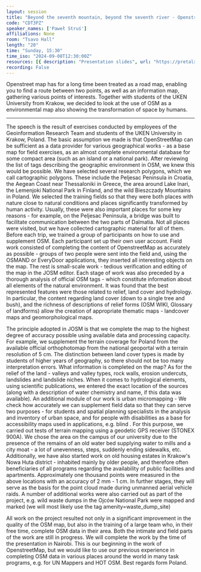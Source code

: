 ```yaml
---
layout: session
title: "Beyond the seventh mountain, beyond the seventh river - Openstreetmap as a base map in geographical research"
code: "CDT3PZ"
speaker_names: ['Paweł Struś']
affiliations: None
room: "Tsavo Hall"
length: "20"
time: "Sunday, 15:30"
time_iso: "2024-09-08T12:30:00Z"
resources: [{ description: "Presentation slides", url: "https://pretalx.com/media/state-of-the-map-2024-academic-track/submissions/CDT3PZ/resources/_POewfqR.pdf" }]
recording: False
---
```


Openstreet map has for a long time been treated as a road map, enabling you to find a route between two points, as well as an information map, gathering various points of interests.
Together with students of the UKEN University from Krakow, we decided to look at the use of OSM as a environmental map also showing the transformation of space by humans.

<hr>

The speech is the result of exercises conducted by employees of the Geoinformation Research Team and students of the UKEN University in Krakow, Poland. The basic assumption we made is that OpenStreetMap can be sufficient as a data provider for various geographical works - as a base map for field exercises, as an almost complete environmental database for some compact area (such as an island or a national park). After reviewing the list of tags describing the geographic environment in OSM, we knew this would be possible. We have selected several research polygons, which we call cartographic polygons. These include the Peljesac Peninsula in Croatia, the Aegean Coast near Thessaloniki in Greece, the area around Lake Inari, the Lemenjoki National Park in Finland, and the wild Bieszczady Mountains in Poland. We selected the training fields so that they were both places with nature close to natural conditions and places significantly transformed by human activity. Usually, these were also important places for some key reasons - for example, on the Peljesac Peninsula, a bridge was built to facilitate communication between the two parts of Dalmatia. Not all places were visited, but we have collected cartographic material for all of them. Before each trip, we trained a group of participants on how to use and supplement OSM. Each participant set up their own user account. Field work consisted of completing the content of OpenstreetMap as accurately as possible - groups of two people were sent into the field and, using the OSMAND or EveryDoor applications, they inserted all interesting objects on the map. The rest is small-scale work - tedious verification and editing of the map in the JOSM editor.
Each stage of work was also preceded by a thorough analysis of official OSM tags - which constitute information about all elements of the natural environment. It was found that the best represented features were those related to relief, land cover and hydrology. In particular, the content regarding land cover (down to a single tree and bush), and the richness of descriptions of relief forms (OSM WIKI, Glossary of landforms) allow the creation of appropriate thematic maps - landcover maps and geomorphological maps.

The principle adopted in JOSM is that we complete the map to the highest degree of accuracy possible using available data and processing capacity. For example, we supplement the terrain coverage for Poland from the available official orthophotomap from the national geoportal with a terrain resolution of 5 cm. The distinction between land cover types is made by students of higher years of geography, so there should not be too many interpretation errors.
What information is completed on the map? As for the relief of the land - valleys and valley types, rock walls, erosion undercuts, landslides and landslide niches. When it comes to hydrological elements, using scientific publications, we entered the exact location of the sources (along with a description of water chemistry and name, if this data was available).
An additional module of our work is urban micromapping - We check how accurately we can supplement field data so that they can serve two purposes - for students and spatial planning specialists in the analysis and inventory of urban space, and for people with disabilities as a base for accessibility maps used in applications, e.g. blind . For this purpose, we carried out tests of terrain mapping using a geodetic GPS receiver (STONEX 900A). We chose the area on the campus of our university due to the presence of the remains of an old water bed supplying water to mills and a city moat - a lot of unevenness, steps, suddenly ending sidewalks, etc.
Additionally, we have also started work on old housing estates in Krakow's Nowa Huta district - inhabited mainly by older people, and therefore often beneficiaries of all programs regarding the availability of public facilities and apartments.
Approximately one thousand points were measured in the above locations with an accuracy of 2 mm - 1 cm. In further stages, they will serve as the basis for the point cloud made during unmanned aerial vehicle raids.
A number of additional works were also carried out as part of the project, e.g. wild waste dumps in the Ojców National Park were mapped and marked (we will most likely use the tag amenity=waste_dump_site)

All work on the project resulted not only in a significant improvement in the quality of the OSM map, but also in the training of a large team who, in their free time, complete OSM data in their area.
Both the intimate and field parts of the work are still in progress. We will complete the work by the time of the presentation in Nairobi.
This is our beginning in the work of OpenstreetMap, but we would like to use our previous experience in completing OSM data in various places around the world in many task programs, e.g. for UN Mappers and HOT OSM. Best regards form Poland.

